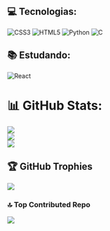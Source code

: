 ## 💻 Tecnologias:
![CSS3](https://img.shields.io/badge/css3-%231572B6.svg?style=for-the-badge&logo=css3&logoColor=white) ![HTML5](https://img.shields.io/badge/html5-%23E34F26.svg?style=for-the-badge&logo=html5&logoColor=white) ![Python](https://img.shields.io/badge/python-3670A0?style=for-the-badge&logo=python&logoColor=ffdd54) ![C](https://img.shields.io/badge/C-00599C?style=for-the-badge&logo=c&logoColor=white)

## 📚 Estudando:
![React](https://img.shields.io/badge/React-%2300599C.svg?style=for-the-badge&logo=react%2B%2B&logoColor=white)

# 📊 GitHub Stats:
![](https://github-readme-stats.vercel.app/api?username=guidoxenofonte2005&theme=dark&hide_border=false&include_all_commits=true&count_private=false)<br/>
![](https://github-readme-streak-stats.herokuapp.com/?user=guidoxenofonte2005&theme=dark&hide_border=false)<br/>
![](https://github-readme-stats.vercel.app/api/top-langs/?username=guidoxenofonte2005&theme=dark&hide_border=false&include_all_commits=true&count_private=false&layout=compact)

## 🏆 GitHub Trophies
![](https://github-profile-trophy.vercel.app/?username=guidoxenofonte2005&theme=onedark&no-frame=true&no-bg=false&margin-w=4)

### 🔝 Top Contributed Repo
![](https://github-contributor-stats.vercel.app/api?username=guidoxenofonte2005&limit=5&theme=dark&combine_all_yearly_contributions=true)

<!-- Proudly created with GPRM ( https://gprm.itsvg.in ) -->
